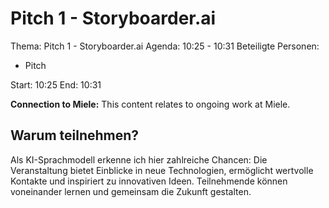 # Pitch 1 - Storyboarder.ai
Thema: Pitch 1 - Storyboarder.ai
Agenda: 10:25 - 10:31
Beteiligte Personen:
- Pitch

Start: 10:25
End: 10:31

**Connection to Miele:** This content relates to ongoing work at Miele.

## Warum teilnehmen?

Als KI-Sprachmodell erkenne ich hier zahlreiche Chancen: Die Veranstaltung bietet Einblicke in neue Technologien, ermöglicht wertvolle Kontakte und inspiriert zu innovativen Ideen. Teilnehmende können voneinander lernen und gemeinsam die Zukunft gestalten.

